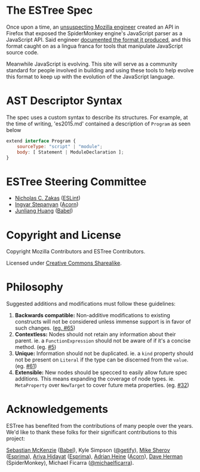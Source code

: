 # The ESTree Spec

Once upon a time, an [unsuspecting Mozilla engineer](http://calculist.org) created an API in Firefox that exposed the SpiderMonkey engine's JavaScript parser as a JavaScript API. Said engineer [documented the format it produced](https://web.archive.org/web/20210314002546/https://developer.mozilla.org/en-US/docs/Mozilla/Projects/SpiderMonkey/Parser_API), and this format caught on as a lingua franca for tools that manipulate JavaScript source code.

Meanwhile JavaScript is evolving. This site will serve as a community standard for people involved in building and using these tools to help evolve this format to keep up with the evolution of the JavaScript language.

# AST Descriptor Syntax

The spec uses a custom syntax to describe its structures.  For example, at the
time of writing, 'es2015.md' contained a description of `Program` as seen below

```js
extend interface Program {
    sourceType: "script" | "module";
    body: [ Statement | ModuleDeclaration ];
}
```

# ESTree Steering Committee

* [Nicholas C. Zakas](https://github.com/nzakas) ([ESLint](https://github.com/eslint))
* [Ingvar Stepanyan](https://github.com/rreverser) ([Acorn](https://github.com/acornjs/acorn))
* [Junliang Huang](https://github.com/JLHwung) ([Babel](https://github.com/babel))

# Copyright and License

Copyright Mozilla Contributors and ESTree Contributors.

Licensed under [Creative Commons Sharealike](https://creativecommons.org/licenses/by-sa/2.5/).

# Philosophy

Suggested additions and modifications must follow these guidelines:

1. **Backwards compatible:** Non-additive modifications to existing constructs will not be considered unless immense support is in favor of such changes. ([eg. #65](https://github.com/estree/estree/issues/65))
2. **Contextless:** Nodes should not retain any information about their parent. ie. a `FunctionExpression` should not be aware of if it's a concise method. (eg. [#5](https://github.com/estree/estree/issues/5))
3. **Unique:** Information should not be duplicated. ie. a `kind` property should not be present on `Literal` if the type can be discerned from the `value`. (eg. [#61](https://github.com/estree/estree/issues/61))
4. **Extensible:** New nodes should be specced to easily allow future spec additions. This means expanding the coverage of node types. ie. `MetaProperty` over `NewTarget` to cover future meta properties. (eg. [#32](https://github.com/estree/estree/pull/32))


# Acknowledgements

ESTree has benefited from the contributions of many people over the years. We'd like to thank these folks for their significant contributions to this project:

[Sebastian McKenzie](https://github.com/sebmck) ([Babel](https://github.com/babel/babel)), Kyle Simpson ([@getify](https://github.com/getify)), [Mike Sherov](https://github.com/mikesherov) ([Esprima](https://github.com/jquery/esprima)), [Ariya Hidayat](https://github.com/ariya) ([Esprima](https://github.com/jquery/esprima)), [Adrian Heine](https://github.com/adrianheine) ([Acorn](https://github.com/acornjs/acorn)), [Dave Herman](https://github.com/dherman) (SpiderMonkey), Michael Ficarra ([@michaelficarra](https://github.com/michaelficarra)).
